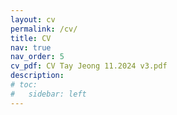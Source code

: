 ```yaml
---
layout: cv
permalink: /cv/
title: CV
nav: true
nav_order: 5
cv_pdf: CV Tay Jeong 11.2024 v3.pdf
description: 
# toc:
#   sidebar: left
---
```

  